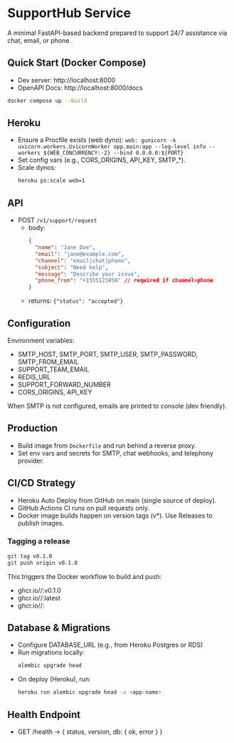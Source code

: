 # SupportHub Service

A minimal FastAPI-based backend prepared to support 24/7 assistance via chat, email, or phone.

## Quick Start (Docker Compose)

- Dev server: http://localhost:8000
- OpenAPI Docs: http://localhost:8000/docs

```bash
docker compose up --build
```

## Heroku

- Ensure a Procfile exists (web dyno):
  `web: gunicorn -k uvicorn.workers.UvicornWorker app.main:app --log-level info --workers ${WEB_CONCURRENCY:-2} --bind 0.0.0.0:${PORT}`
- Set config vars (e.g., CORS_ORIGINS, API_KEY, SMTP_*).
- Scale dynos:
  ```bash
  heroku ps:scale web=1
  ```

## API

- POST `/v1/support/request`
  - body:
    ```json
    {
      "name": "Jane Doe",
      "email": "jane@example.com",
      "channel": "email|chat|phone",
      "subject": "Need help",
      "message": "Describe your issue",
      "phone_from": "+1555123456" // required if channel=phone
    }
    ```
  - returns: `{"status": "accepted"}`

## Configuration

Environment variables:

- SMTP_HOST, SMTP_PORT, SMTP_USER, SMTP_PASSWORD, SMTP_FROM_EMAIL
- SUPPORT_TEAM_EMAIL
- REDIS_URL
- SUPPORT_FORWARD_NUMBER
- CORS_ORIGINS, API_KEY

When SMTP is not configured, emails are printed to console (dev friendly).

## Production

- Build image from `Dockerfile` and run behind a reverse proxy.
- Set env vars and secrets for SMTP, chat webhooks, and telephony provider.

## CI/CD Strategy

- Heroku Auto Deploy from GitHub on main (single source of deploy).
- GitHub Actions CI runs on pull requests only.
- Docker image builds happen on version tags (v*). Use Releases to publish images.

### Tagging a release

```bash
git tag v0.1.0
git push origin v0.1.0
```

This triggers the Docker workflow to build and push:
- ghcr.io/<owner>/<repo>:v0.1.0
- ghcr.io/<owner>/<repo>:latest
- ghcr.io/<owner>/<repo>:<commit-sha>

## Database & Migrations

- Configure DATABASE_URL (e.g., from Heroku Postgres or RDS)
- Run migrations locally:
  ```bash
  alembic upgrade head
  ```
- On deploy (Heroku), run:
  ```bash
  heroku run alembic upgrade head -a <app-name>
  ```

## Health Endpoint

- GET /health -> { status, version, db: { ok, error } }
